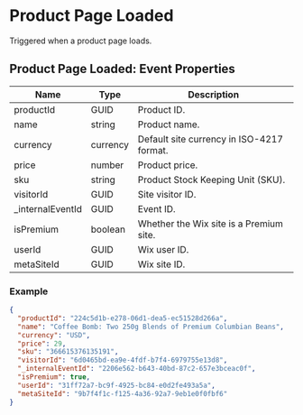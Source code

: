 # Product Page Loaded

Triggered when a product page loads.

## Product Page Loaded: Event Properties

| Name              | Type     | Description                               |
| ----------------- | -------- | ----------------------------------------- |
| productId         | GUID     | Product ID.                               |
| name              | string   | Product name.                             |
| currency          | currency | Default site currency in ISO-4217 format. |
| price             | number   | Product price.                            |
| sku               | string   | Product Stock Keeping Unit (SKU).         |
| visitorId         | GUID     | Site visitor ID.                          |
| _internalEventId  | GUID     | Event ID.                                 |
| isPremium         | boolean  | Whether the Wix site is a Premium site.   |
| userId            | GUID     | Wix user ID.                              |
| metaSiteId        | GUID     | Wix site ID.                              |

### Example

```json
{
  "productId": "224c5d1b-e278-06d1-dea5-ec51528d266a",
  "name": "Coffee Bomb: Two 250g Blends of Premium Columbian Beans",
  "currency": "USD",
  "price": 29,
  "sku": "366615376135191",
  "visitorId": "6d0465bd-ea9e-4fdf-b7f4-6979755e13d8",
  "_internalEventId": "2206e562-b643-40bd-87c2-657e3bceac0f",
  "isPremium": true,
  "userId": "31ff72a7-bc9f-4925-bc84-e0d2fe493a5a",
  "metaSiteId": "9b7f4f1c-f125-4a36-92a7-9eb1e0f0fbf6"
}
```
